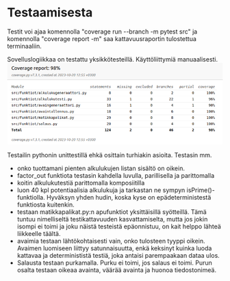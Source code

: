 # Testaamisesta

Testit voi ajaa komennolla "coverage run --branch -m pytest src" ja komennolla "coverage report -m" saa kattavuusraportin tulostettua terminaaliin.

Sovelluslogiikkaa on testattu yksikkötesteillä. Käyttöliittymiä manuaalisesti.
![](testikattavuus_final.png)


Testailin pythonin unittestillä ehkä osittain turhiakin asioita. Testasin mm.
 - onko tuottamani pienten alkulukujen listan sisältö on oikein.
 - factor_out funktiota testasin kahdella luvulla, parillisella ja parittomalla
 - koitin alkulukutestiä parittomalla komposiitilla
 - luon 40 kpl potentiaalisia alkulukuja ja tarkastan ne sympyn isPrime()-funktiolla. Hyväksyn yhden hudin, koska kyse on epädeterministestä funktiosta kuitenkin.
 - testaan matikkapalikat.py:n apufunktiot yksittäisillä syötteillä. Tämä tuntuu nimelliseltä testikattavuuden kasvattamiselta, mutta jos jokin isompi ei toimi ja joku näistä testeistä epäonnistuu, on kait helppo lähteä liikkeelle täältä.
 - avaimia testaan lähtökohtaisesti vain, onko tulosteen tyyppi oikein. Avaimen luomiseen liittyy satunnaisuutta, enkä keksinyt kuinka luoda kattavaa ja determinististä testiä, joka antaisi parempaakaan dataa ulos.
 - Salausta testaan purkamalla. Purku ei toimi, jos salaus ei toimi. Purun osalta testaan oikeaa avainta, väärää avainta ja huonoa tiedostonimeä.
